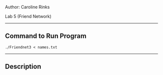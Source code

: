 Author: Caroline Rinks

Lab 5 (Friend Network)

----------------------
Command to Run Program
----------------------
	
	./Friendnet3 < names.txt

-----------
Description
-----------
